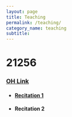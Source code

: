 ```yaml
---
layout: page
title: Teaching
permalink: /teaching/
category_name: teaching
subtitle: 
---
```


# 21256
### [OH Link](https://cmu.zoom.us/s/7248259480)
- #### [Recitation 1](assets/files/recitation_1.pdf)
- #### Recitation 2


